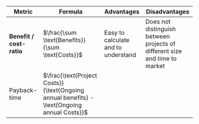 
| Metric                   | Formula                                                                                     | Advantages                          | Disadvantages                                                              |
| ------------------------ | ------------------------------------------------------------------------------------------- | ----------------------------------- | -------------------------------------------------------------------------- |
| **Benefit / cost-ratio** | $\frac{\sum \text{Benefits}}{\sum \text{Costs}}$                                            | Easy to calculate and to understand | Does not distinguish between projects of different size and time to market |
| Payback-time             | $\frac{\text{Project Costs}}{\text{Ongoing annual benefits} - \text{Ongoing annual Costs}}$ |                                     |                                                                            |
